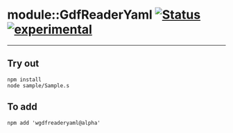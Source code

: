 
# module::GdfReaderYaml  [![Status](https://github.com/Wandalen/wGdfReaderYaml/workflows/Publish/badge.svg)](https://github.com/Wandalen/wGdfReaderYaml/actions?query=workflow%3APublish) [![experimental](https://img.shields.io/badge/stability-experimental-orange.svg)](https://github.com/emersion/stability-badges#experimental)

___

## Try out
```
npm install
node sample/Sample.s
```

## To add
```
npm add 'wgdfreaderyaml@alpha'
```

